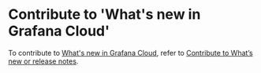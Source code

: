 # Contribute to 'What's new in Grafana Cloud'

To contribute to [What's new in Grafana Cloud](https://grafana.com/docs/grafana-cloud/whatsnew/), refer to [Contribute to What’s new or release notes](https://grafana.com/docs/writers-toolkit/contribute-documentation/contribute-release-notes/).
